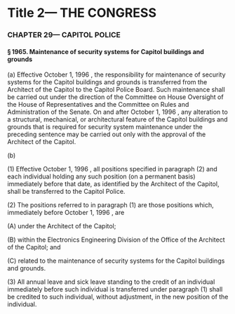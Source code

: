 
# Title 2— THE CONGRESS
### CHAPTER 29— CAPITOL POLICE
#### § 1965. Maintenance of security systems for Capitol buildings and grounds

(a) Effective October 1, 1996 , the responsibility for maintenance of security systems for the Capitol buildings and grounds is transferred from the Architect of the Capitol to the Capitol Police Board. Such maintenance shall be carried out under the direction of the Committee on House Oversight of the House of Representatives and the Committee on Rules and Administration of the Senate. On and after October 1, 1996 , any alteration to a structural, mechanical, or architectural feature of the Capitol buildings and grounds that is required for security system maintenance under the preceding sentence may be carried out only with the approval of the Architect of the Capitol.

(b)

(1) Effective October 1, 1996 , all positions specified in paragraph (2) and each individual holding any such position (on a permanent basis) immediately before that date, as identified by the Architect of the Capitol, shall be transferred to the Capitol Police.

(2) The positions referred to in paragraph (1) are those positions which, immediately before October 1, 1996 , are

(A) under the Architect of the Capitol;

(B) within the Electronics Engineering Division of the Office of the Architect of the Capitol; and

(C) related to the maintenance of security systems for the Capitol buildings and grounds.

(3) All annual leave and sick leave standing to the credit of an individual immediately before such individual is transferred under paragraph (1) shall be credited to such individual, without adjustment, in the new position of the individual.
